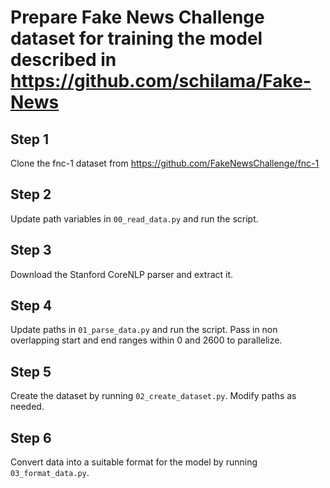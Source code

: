 # Prepare Fake News Challenge dataset for training the model described in https://github.com/schilama/Fake-News

## Step 1  
Clone the fnc-1 dataset from https://github.com/FakeNewsChallenge/fnc-1

## Step 2  
Update path variables in `00_read_data.py` and run the script.

## Step 3
Download the Stanford CoreNLP parser and extract it. 

## Step 4
Update paths in `01_parse_data.py` and run the script. Pass in non overlapping start and end ranges within 0 and 2600 to parallelize.

## Step 5
Create the dataset by running `02_create_dataset.py`. Modify paths as needed.

## Step 6
Convert data into a suitable format for the model by running `03_format_data.py`.

